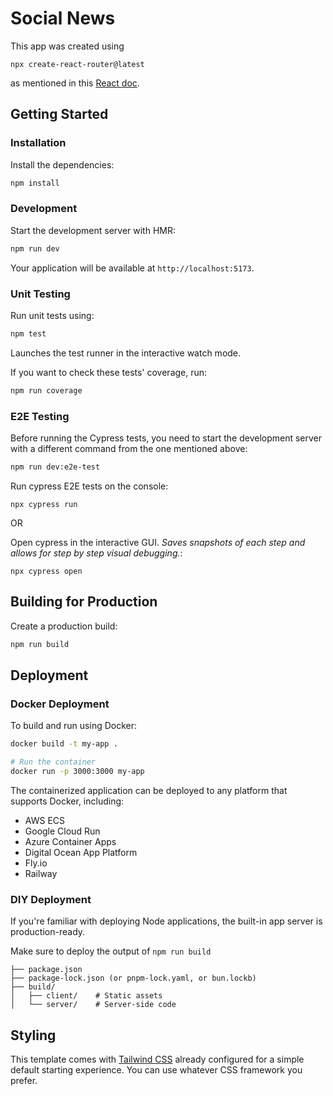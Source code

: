 # Social News

This app was created using 

```
npx create-react-router@latest
```

as mentioned in this [React doc](https://react.dev/learn/creating-a-react-app).


## Getting Started

### Installation

Install the dependencies:

```bash
npm install
```

### Development

Start the development server with HMR:

```bash
npm run dev
```

Your application will be available at `http://localhost:5173`.


### Unit Testing

Run unit tests using:

```bash
npm test
```
Launches the test runner in the interactive watch mode.


If you want to check these tests' coverage, run:

```bash
npm run coverage
```

### E2E Testing

Before running the Cypress tests, you need to start the development server with a different command from the one mentioned above:

```bash
npm run dev:e2e-test
```

Run cypress E2E tests on the console:

``` 
npx cypress run
```

OR

Open cypress in the interactive GUI. 
*Saves snapshots of each step and allows for step by step visual debugging.*:

```
npx cypress open
```


## Building for Production

Create a production build:

```bash
npm run build
```

## Deployment

### Docker Deployment

To build and run using Docker:

```bash
docker build -t my-app .

# Run the container
docker run -p 3000:3000 my-app
```

The containerized application can be deployed to any platform that supports Docker, including:

- AWS ECS
- Google Cloud Run
- Azure Container Apps
- Digital Ocean App Platform
- Fly.io
- Railway

### DIY Deployment

If you're familiar with deploying Node applications, the built-in app server is production-ready.

Make sure to deploy the output of `npm run build`

```
├── package.json
├── package-lock.json (or pnpm-lock.yaml, or bun.lockb)
├── build/
│   ├── client/    # Static assets
│   └── server/    # Server-side code
```

## Styling

This template comes with [Tailwind CSS](https://tailwindcss.com/) already configured for a simple default starting experience. You can use whatever CSS framework you prefer.



